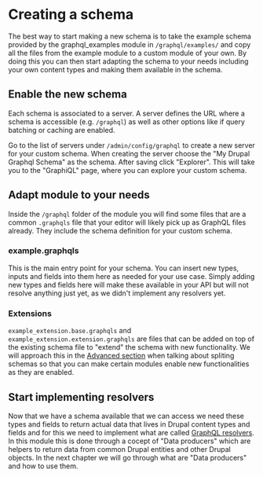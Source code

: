 # Creating a schema

The best way to start making a new schema is to take the example schema provided by the graphql_examples module in `/graphql/examples/` and copy all the files from the example module to a custom module of your own. By doing this you can then start adapting the schema to your needs including your own content types and making them available in the schema.

## Enable the new schema

Each schema is associated to a server. A server defines the URL where a schema is accessible (e.g. `/graphql`) as well as other options like if query batching or caching are enabled.

Go to the list of servers under `/admin/config/graphql` to create a new server for your custom schema. When creating the server choose the "My Drupal Graphql Schema" as the schema. After saving click "Explorer". This will take you to the "GraphiQL" page, where you can explore your custom schema.

## Adapt module to your needs

Inside the `/graphql` folder of the module you will find some files that are a common `.graphqls` file that your editor will likely pick up as GraphQL files already. They include the schema definition for your custom schema.

### example.graphqls

This is the main entry point for your schema. You can insert new types, inputs and fields into them here as needed for your use case. Simply adding new types and fields here will make these available in your API but will not resolve anything just yet, as we didn't implement any resolvers yet.

### Extensions

`example_extension.base.graphqls` and `example_extension.extension.graphqls` are files that can be added on top of the existing schema file to "extend" the schema with new functionality. We will approach this in the [Advanced section](./../advanced/composable-schemas.md) when talking about spliting schemas so that you can make certain modules enable new functionalities as they are enabled.

## Start implementing resolvers

Now that we have a schema available that we can access we need these types and fields to return actual data that lives in Drupal content types and fields and for this we need to implement what are called [GraphQL resolvers](https://graphql.org/learn/execution/). In this module this is done through a cocept of "Data producers" which are helpers to return data from common Drupal entities and other Drupal objects. In the next chapter we will go through what are "Data producers" and how to use them.
